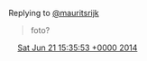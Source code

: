 Replying to [@mauritsrijk](https://twitter.com/mauritsrijk/status/480346460647870464)

> foto?

<img src="../../media/tweet.ico" width="12" /> [Sat Jun 21 15:35:53 +0000 2014](https://twitter.com/DromerDenker/status/480373548851412992)